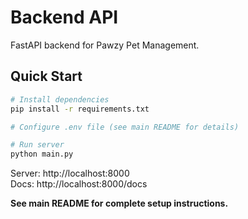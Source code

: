 # Backend API

FastAPI backend for Pawzy Pet Management.

## Quick Start

```bash
# Install dependencies
pip install -r requirements.txt

# Configure .env file (see main README for details)

# Run server  
python main.py
```

Server: http://localhost:8000  
Docs: http://localhost:8000/docs

**See main README for complete setup instructions.**

